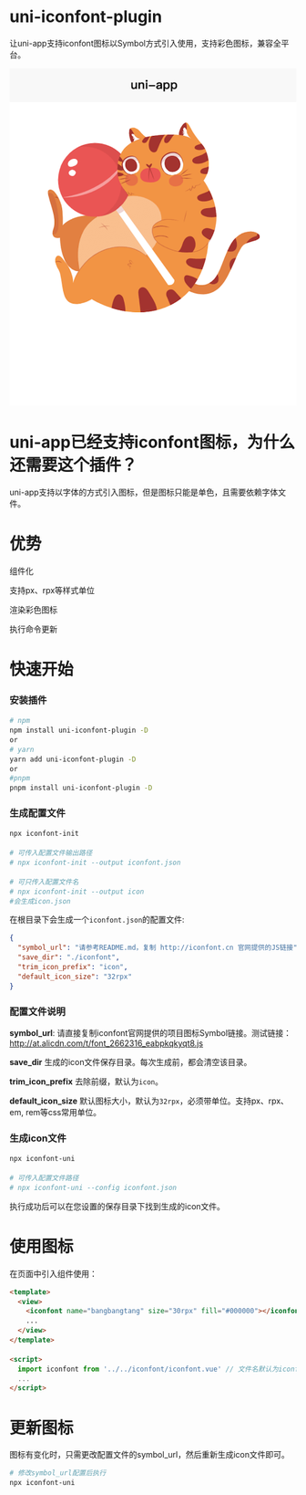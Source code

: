 # uni-iconfont-plugin

让uni-app支持iconfont图标以Symbol方式引入使用，支持彩色图标，兼容全平台。

![](./images/bangbangtang.png)

# uni-app已经支持iconfont图标，为什么还需要这个插件？

uni-app支持以字体的方式引入图标，但是图标只能是单色，且需要依赖字体文件。

# 优势
组件化

支持px、rpx等样式单位

渲染彩色图标

执行命令更新

# 快速开始

### 安装插件
```bash
# npm
npm install uni-iconfont-plugin -D
or
# yarn
yarn add uni-iconfont-plugin -D
or
#pnpm
pnpm install uni-iconfont-plugin -D
```

### 生成配置文件
```bash
npx iconfont-init

# 可传入配置文件输出路径
# npx iconfont-init --output iconfont.json

# 可只传入配置文件名
# npx iconfont-init --output icon
#会生成icon.json
```
在根目录下会生成一个`iconfont.json`的配置文件:
```json
{
  "symbol_url": "请参考README.md，复制 http://iconfont.cn 官网提供的JS链接",
  "save_dir": "./iconfont",
  "trim_icon_prefix": "icon",
  "default_icon_size": "32rpx"
}
```
### 配置文件说明

**symbol_url**: 请直接复制iconfont官网提供的项目图标Symbol链接。测试链接：http://at.alicdn.com/t/font_2662316_eabpkqkyqt8.js

**save_dir** 生成的icon文件保存目录。每次生成前，都会清空该目录。

**trim_icon_prefix** 去除前缀，默认为`icon`。

**default_icon_size** 默认图标大小，默认为`32rpx`，必须带单位。支持px、rpx、em, rem等css常用单位。

### 生成icon文件
```bash
npx iconfont-uni

# 可传入配置文件路径
# npx iconfont-uni --config iconfont.json
```
执行成功后可以在您设置的保存目录下找到生成的icon文件。

# 使用图标
在页面中引入组件使用：
```html
<template>
  <view>
    <iconfont name="bangbangtang" size="30rpx" fill="#000000"></iconfont>
    ...
  </view>
</template>

<script>
  import iconfont from '../../iconfont/iconfont.vue' // 文件名默认为iconfont.vue
  ...
</script>
```

# 更新图标
图标有变化时，只需更改配置文件的symbol_url，然后重新生成icon文件即可。
```bash
# 修改symbol_url配置后执行
npx iconfont-uni
```